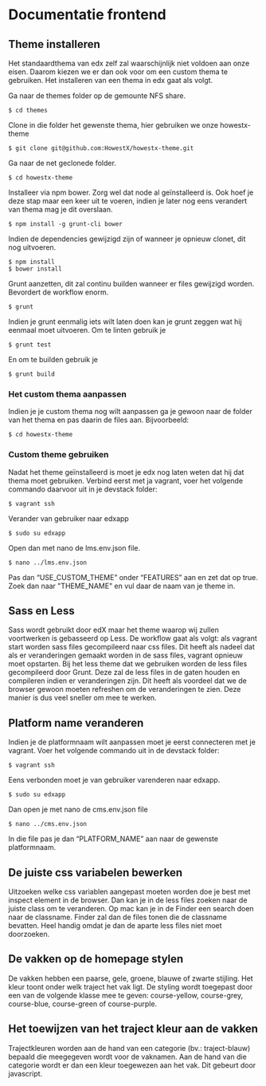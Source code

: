 # Documentatie frontend

## Theme installeren


Het standaardthema van edx zelf zal waarschijnlijk niet voldoen aan onze eisen. Daarom kiezen we er dan ook voor om een custom thema te gebruiken. Het installeren van een thema in edx gaat als volgt.

Ga naar de themes folder op de gemounte NFS share.

    $ cd themes
    
Clone in die folder het gewenste thema, hier gebruiken we onze howestx-theme

    $ git clone git@github.com:HowestX/howestx-theme.git
    
Ga naar de net geclonede folder.

    $ cd howestx-theme
    
Installeer via npm bower. Zorg wel dat node al geïnstalleerd is. Ook hoef je deze stap maar een keer uit te voeren, indien je later nog eens verandert van thema mag je dit overslaan.

    $ npm install -g grunt-cli bower
    
Indien de dependencies gewijzigd zijn of wanneer je opnieuw clonet, dit nog uitvoeren.

    $ npm install
    $ bower install
    
Grunt aanzetten, dit zal continu builden wanneer er files gewijzigd worden. Bevordert de workflow enorm.

    $ grunt
    
Indien je grunt eenmalig iets wilt laten doen kan je grunt zeggen wat hij eenmaal moet uitvoeren.
Om te linten gebruik je

    $ grunt test

En om te builden gebruik je

    $ grunt build

### Het custom thema aanpassen
Indien je je custom thema nog wilt aanpassen ga je gewoon naar de folder van het thema en pas daarin de files aan.
Bijvoorbeeld:

    $ cd howestx-theme

### Custom theme gebruiken

Nadat het theme geïnstalleerd is moet je edx nog laten weten dat hij dat thema moet gebruiken.
Verbind eerst met ja vagrant, voer het volgende commando daarvoor uit in je devstack folder:

    $ vagrant ssh

Verander van gebruiker naar edxapp

    $ sudo su edxapp

Open dan met nano de lms.env.json file.

    $ nano ../lms.env.json
    
Pas dan “USE_CUSTOM_THEME” onder “FEATURES” aan en zet dat op true. 
Zoek dan naar "THEME_NAME" en vul daar de naam van je theme in.

## Sass en Less

Sass wordt gebruikt door edX maar het theme waarop wij zullen voortwerken is gebasseerd op Less. De workflow gaat als volgt: als vagrant start worden sass files gecompileerd naar css files. Dit heeft als nadeel dat als er veranderingen gemaakt worden in de sass files, vagrant opnieuw moet opstarten.
Bij het less theme dat we gebruiken worden de less files gecompileerd door Grunt. Deze zal de less files in de gaten houden en compileren indien er veranderingen zijn. Dit heeft als voordeel dat we de browser gewoon moeten refreshen om de veranderingen te zien. Deze manier is dus veel sneller om mee te werken.

## Platform name veranderen

Indien je de platformnaam wilt aanpassen moet je eerst connecteren met je vagrant. Voer het volgende commando uit in de devstack folder:

    $ vagrant ssh

Eens verbonden moet je van gebruiker varenderen naar edxapp.

    $ sudo su edxapp

Dan open je met nano de cms.env.json file

    $ nano ../cms.env.json

In die file pas je dan “PLATFORM_NAME” aan naar de gewenste platformnaam.
        
## De juiste css variabelen bewerken

Uitzoeken welke css variablen aangepast moeten worden doe je best met inspect element in de browser. Dan kan je in de less files zoeken naar de juiste class om te veranderen. Op mac kan je in de Finder een search doen naar de classname. Finder zal dan de files tonen die de classname bevatten. Heel handig omdat je dan de aparte less files niet moet doorzoeken.

## De vakken op de homepage stylen

De vakken hebben een paarse, gele, groene, blauwe of zwarte stijling. Het kleur toont onder welk traject het vak ligt. De styling wordt toegepast door een van de volgende klasse mee te geven: course-yellow, course-grey, course-blue, course-green of course-purple.

## Het toewijzen van het traject kleur aan de vakken

Trajectkleuren worden aan de hand van een categorie (bv.: traject-blauw) bepaald die meegegeven wordt voor de vaknamen. Aan de hand van die categorie wordt er dan een kleur toegewezen aan het vak. Dit gebeurt door javascript.
